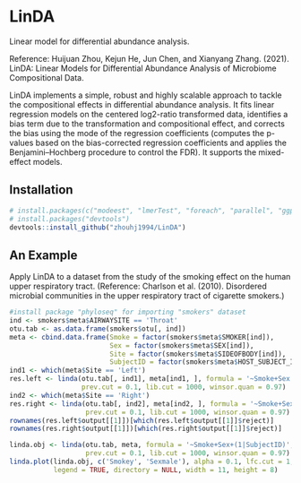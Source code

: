 # LinDA
Linear model for differential abundance analysis. 

Reference: Huijuan Zhou, Kejun He, Jun Chen, and Xianyang Zhang. (2021). LinDA: Linear Models for Differential Abundance Analysis of Microbiome Compositional Data.

LinDA implements a simple, robust and highly scalable approach to tackle the compositional effects in differential abundance analysis. 
It fits linear regression models on the centered log2-ratio transformed data, identifies a bias term due to the transformation
and compositional effect, and corrects the bias using the mode of the regression coefficients (computes the p-values based on the bias-corrected regression 
coefficients and applies the Benjamini–Hochberg procedure to control the FDR). It supports the mixed-effect models.

## Installation
```r
# install.packages(c("modeest", "lmerTest", "foreach", "parallel", "ggplot2", "ggrepel"))
# install.packages("devtools")
devtools::install_github("zhouhj1994/LinDA")
```
## An Example
Apply LinDA to a dataset from the study of the smoking effect on the human upper respiratory tract. (Reference: Charlson et al. (2010). 
Disordered microbial communities in the upper respiratory tract of cigarette smokers.)

```r
#install package "phyloseq" for importing "smokers" dataset
ind <- smokers$meta$AIRWAYSITE == 'Throat'
otu.tab <- as.data.frame(smokers$otu[, ind])
meta <- cbind.data.frame(Smoke = factor(smokers$meta$SMOKER[ind]),
                         Sex = factor(smokers$meta$SEX[ind]),
                         Site = factor(smokers$meta$SIDEOFBODY[ind]),
                         SubjectID = factor(smokers$meta$HOST_SUBJECT_ID[ind]))
ind1 <- which(meta$Site == 'Left')
res.left <- linda(otu.tab[, ind1], meta[ind1, ], formula = '~Smoke+Sex', alpha = 0.1,
                  prev.cut = 0.1, lib.cut = 1000, winsor.quan = 0.97)
ind2 <- which(meta$Site == 'Right')
res.right <- linda(otu.tab[, ind2], meta[ind2, ], formula = '~Smoke+Sex', alpha = 0.1,
                   prev.cut = 0.1, lib.cut = 1000, winsor.quan = 0.97)
rownames(res.left$output[[1]])[which(res.left$output[[1]]$reject)]
rownames(res.right$output[[1]])[which(res.right$output[[1]]$reject)]

linda.obj <- linda(otu.tab, meta, formula = '~Smoke+Sex+(1|SubjectID)', alpha = 0.1,
                   prev.cut = 0.1, lib.cut = 1000, winsor.quan = 0.97)
linda.plot(linda.obj, c('Smokey', 'Sexmale'), alpha = 0.1, lfc.cut = 1,
           legend = TRUE, directory = NULL, width = 11, height = 8)
```
